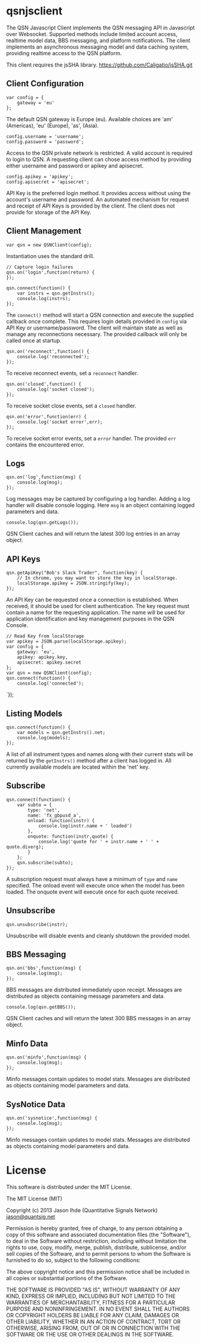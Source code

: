 qsnjsclient
===

The QSN Javascript Client implements the QSN messaging API in Javascript over Websocket. Supported methods include limited account access, realtime model data, BBS messaging, and platform notifications. The client implements an asynchronous messaging model and data caching system, providing realtime access to the QSN platform.

This client requires the jsSHA library. https://github.com/Caligatio/jsSHA.git

Client Configuration
---

	var config = {
		gateway = 'eu'
	};

The default QSN gateway is Europe (eu). Available choices are 'am' (Americas), 'eu' (Europe), 'as', (Asia).

	config.username = 'username';
	config.password = 'password';

Access to the QSN private network is restricted. A valid account is required to login to QSN. A requesting client can chose access method by providing either username and password or apikey and apisecret.

	config.apikey = 'apikey';
	config.apisecret = 'apisecret';

API Key is the preferred login method. It provides access without using the account's username and password. An automated mechanism for request and receipt of API Keys is provided by the client. The client does not provide for storage of the API Key.

Client Management
---

	var qsn = new QSNClient(config);

Instantiation uses the standard drill.

	// Capture login failures
	qsn.on('login',function(return) {
	});

	qsn.connect(function() {
		var instrs = qsn.getInstrs();
		console.log(instrs);
	});

The `connect()` method will start a QSN connection and execute the supplied callback once complete. This requires login details provided in `config` via API Key or username/password. The client will maintain state as well as manage any reconnections necessary. The provided callback will only be called once at startup.

	qsn.on('reconnect',function() {
		console.log('reconnected');	
	});

To receive reconnect events, set a `reconnect` handler.

	qsn.on('closed',function() {
		console.log('socket closed');	
	});

To receive socket close events, set a `closed` handler.

	qsn.on('error',function(err) {
		console.log('socket error',err);	
	});

To receive socket error events, set a `error` handler. The provided `err` contains the encountered error.

Logs
---

	qsn.on('log',function(msg) {
		console.log(msg);
	});

Log messages may be captured by configuring a log handler. Adding a log handler will disable console logging. Here `msg` is an object containing logged parameters and data.

	console.log(qsn.getLogs());

QSN Client caches and will return the latest 300 log entries in an array object.

API Keys
---

	qsn.getApiKey("Bob's Slack Trader", function(key) {
		// In chrome, you may want to store the key in localStorage.
		localStorage.apikey = JSON.stringify(key);
	});

An API Key can be requested once a connection is established. When received, it should be used for client authentication. The key request must contain a name for the requesting application. The name will be used for application identification and key management purposes in the QSN Console.

	// Read Key from localStorage
	var apikey = JSON.parse(localStorage.apikey);
	var config = {
		gateway: 'eu',
		apikey: apikey.key,
		apisecret: apikey.secret
	};
	var qsn = new QSNClient(config);
	qsn.connect(function() {
		console.log('connected');
`});

Listing Models
---

	qsn.connect(function() {
		var models = qsn.getInstrs().net;
		console.log(models);
	});

A list of all instrument types and names along with their current stats will be returned by the `getInstrs()` method after a client has logged in. All currently available models are located within the 'net' key.

Subscribe
---

	qsn.connect(function() {
		var subto = {
			type: 'net',
			name: 'fx_gbpusd_a',
			onload: function(instr) {
				console.log(instr.name + ' loaded')
			},
			onquote: function(instr,quote) {
				console.log('quote for ' + instr.name + ' ' + quote.diverg);
			}
		};
		qsn.subscribe(subto);
	});

A subscription request must always have a minimum of `type` and `name` specified. The onload event will execute once when the model has been loaded. The onquote event will execute once for each quote received.

Unsubscribe
---

	qsn.unsubscribe(instr);

Unsubscribe will disable events and cleanly shutdown the provided model.

BBS Messaging
---

	qsn.on('bbs',function(msg) {
		console.log(msg);
	});

BBS messages are distributed immediately upon receipt. Messages are distributed as objects containing message parameters and data.

	console.log(qsn.getBBS());

QSN Client caches and will return the latest 300 BBS messages in an array object.

Minfo Data
---

	qsn.on('minfo',function(msg) {
		console.log(msg);
	});

Minfo messages contain updates to model stats. Messages are distributed as objects containing model parameters and data.

SysNotice Data
---

	qsn.on('sysnotice',function(msg) {
		console.log(msg);
	});

Minfo messages contain updates to model stats. Messages are distributed as objects containing model parameters and data.

License
===

This software is distributed under the MIT License.

The MIT License (MIT)

Copyright (c) 2013 Jason Ihde (Quantitative Signals Network) <jason@quantsig.net>

Permission is hereby granted, free of charge, to any person obtaining a copy
of this software and associated documentation files (the "Software"), to deal
in the Software without restriction, including without limitation the rights
to use, copy, modify, merge, publish, distribute, sublicense, and/or sell
copies of the Software, and to permit persons to whom the Software is
furnished to do so, subject to the following conditions:

The above copyright notice and this permission notice shall be included in
all copies or substantial portions of the Software.

THE SOFTWARE IS PROVIDED "AS IS", WITHOUT WARRANTY OF ANY KIND, EXPRESS OR
IMPLIED, INCLUDING BUT NOT LIMITED TO THE WARRANTIES OF MERCHANTABILITY,
FITNESS FOR A PARTICULAR PURPOSE AND NONINFRINGEMENT. IN NO EVENT SHALL THE
AUTHORS OR COPYRIGHT HOLDERS BE LIABLE FOR ANY CLAIM, DAMAGES OR OTHER
LIABILITY, WHETHER IN AN ACTION OF CONTRACT, TORT OR OTHERWISE, ARISING FROM,
OUT OF OR IN CONNECTION WITH THE SOFTWARE OR THE USE OR OTHER DEALINGS IN
THE SOFTWARE.


